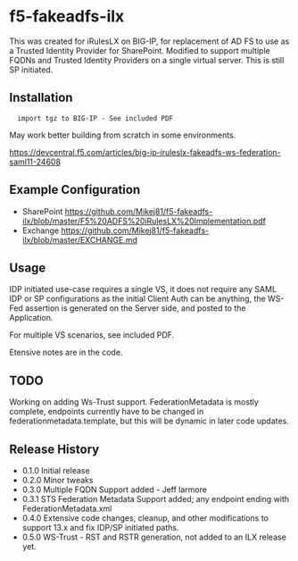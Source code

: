 # f5-fakeadfs-ilx

This was created for iRulesLX on BIG-IP, for replacement of AD FS to use as a Trusted Identity Provider for SharePoint.
Modified to support multiple FQDNs and Trusted Identity Providers on a single virtual server.  This is still SP initiated.

## Installation
```
  import tgz to BIG-IP - See included PDF
```

May work better building from scratch in some environments.

https://devcentral.f5.com/articles/big-ip-iruleslx-fakeadfs-ws-federation-saml11-24608

## Example Configuration
* SharePoint https://github.com/Mikej81/f5-fakeadfs-ilx/blob/master/F5%20ADFS%20iRulesLX%20Implementation.pdf
* Exchange https://github.com/Mikej81/f5-fakeadfs-ilx/blob/master/EXCHANGE.md

## Usage
IDP initiated use-case requires a single VS, it does not require any SAML IDP or SP configurations as the initial Client Auth can be anything, the WS-Fed assertion is generated on the Server side, and posted to the Application.

For multiple VS scenarios, see included PDF.

Etensive notes are in the code.

## TODO
Working on adding Ws-Trust support.  FederationMetadata is mostly complete, endpoints currently have to be changed in federationmetadata.template, but this will be dynamic in later code updates.

## Release History
* 0.1.0 Initial release
* 0.2.0 Minor tweaks
* 0.3.0 Multiple FQDN Support added - Jeff larmore
* 0.3.1 STS Federation Metadata Support added; any endpoint ending with FederationMetadata.xml
* 0.4.0 Extensive code changes, cleanup, and other modifications to support 13.x and fix IDP/SP initiated paths.
* 0.5.0 WS-Trust - RST and RSTR generation, not added to an ILX release yet.
